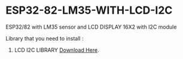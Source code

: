 # ESP32-82-LM35-WITH-LCD-I2C
ESP32/82 with LM35 sensor and LCD DISPLAY 16X2 with I2C module

Library that you need to install : 
1. LCD I2C LIBRARY [Download Here](https://github.com/fdebrabander/Arduino-LiquidCrystal-I2C-library.git).
